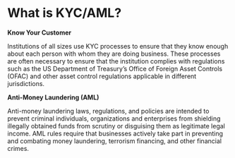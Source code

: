 # What is KYC/AML?

**Know Your Customer**

Institutions of all sizes use KYC processes to ensure that they know enough about each person with whom they are doing business. These processes are often necessary to ensure that the institution complies with regulations such as the US Department of Treasury’s Office of Foreign Asset Controls (OFAC) and other asset control regulations applicable in different jurisdictions.



**Anti-Money Laundering (AML)**

Anti-money laundering laws, regulations, and policies are intended to prevent criminal individuals, organizations and enterprises from shielding illegally obtained funds from scrutiny or disguising them as legitimate legal income. AML rules require that businesses actively take part in preventing and combating money laundering, terrorism financing, and other financial crimes.&#x20;
